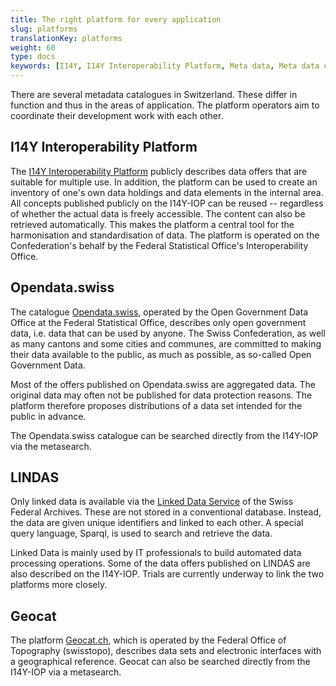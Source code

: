 ```yaml
---
title: The right platform for every application
slug: platforms
translationKey: platforms
weight: 60
type: docs
keywords: [I14Y, I14Y Interoperability Platform, Meta data, Meta data catalog, Lindas, Opendata, Opendata.swiss, Geocat]
---
```


There are several metadata catalogues in Switzerland. These differ in function and thus in the areas of application. The platform operators aim to coordinate their development work with each other.

## I14Y Interoperability Platform
The [I14Y Interoperability Platform](https://i14y.admin.ch) publicly describes data offers that are suitable for multiple use. In addition, the platform can be used to create an inventory of one's own data holdings and data elements in the internal area. All concepts published publicly on the I14Y-IOP can be reused -- regardless of whether the actual data is freely accessible. The content can also be retrieved automatically. This makes the platform a central tool for the harmonisation and standardisation of data. The platform is operated on the Confederation's behalf by the Federal Statistical Office's Interoperability Office.

## Opendata.swiss
The catalogue [Opendata.swiss](https://opendata.swiss), operated by the Open Government Data Office at the Federal Statistical Office, describes only open government data, i.e. data that can be used by anyone. The Swiss Confederation, as well as many cantons and some cities and communes, are committed to making their data available to the public, as much as possible, as so-called Open Government Data.

Most of the offers published on Opendata.swiss are aggregated data. The original data may often not be published for data protection reasons. The platform therefore proposes distributions of a data set intended for the public in advance.

The Opendata.swiss catalogue can be searched directly from the I14Y-IOP via the metasearch.

## LINDAS
Only linked data is available via the [Linked Data Service](https://lindas.admin.ch) of the Swiss Federal Archives. These are not stored in a conventional database. Instead, the data are given unique identifiers and linked to each other. A special query language, Sparql, is used to search and retrieve the data.

Linked Data is mainly used by IT professionals to build automated data processing operations. Some of the data offers published on LINDAS are also described on the I14Y-IOP. Trials are currently underway to link the two platforms more closely.

## Geocat
The platform [Geocat.ch](https://geocat.ch), which is operated by the Federal Office of Topography (swisstopo), describes data sets and electronic interfaces with a geographical reference. Geocat can also be searched directly from the I14Y-IOP via a metasearch.